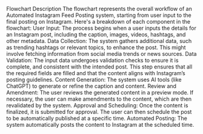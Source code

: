 Flowchart Description
The flowchart represents the overall workflow of an Automated Instagram Feed Posting system, starting from user input to the final posting on Instagram. Here's a breakdown of each component in the flowchart:
User Input:
The process begins when a user inputs the details for an Instagram post, including the caption, images, videos, hashtags, and other metadata.
Data Collection:
The system gathers additional data, such as trending hashtags or relevant topics, to enhance the post. This might involve fetching information from social media trends or news sources.
Data Validation:
The input data undergoes validation checks to ensure it is complete, and consistent with the intended post. This step ensures that all the required fields are filled and that the content aligns with Instagram’s posting guidelines.
Content Generation:
The system uses AI tools (like ChatGPT) to generate or refine the caption and content. 
Review and Amendment:
The user reviews the generated content in a preview mode. If necessary, the user can make amendments to the content, which are then revalidated by the system.
Approval and Scheduling:
Once the content is finalized, it is submitted for approval. The user can then schedule the post to be automatically published at a specific time.
Automated Posting:
The system automatically posts the content to Instagram at the scheduled time. 

